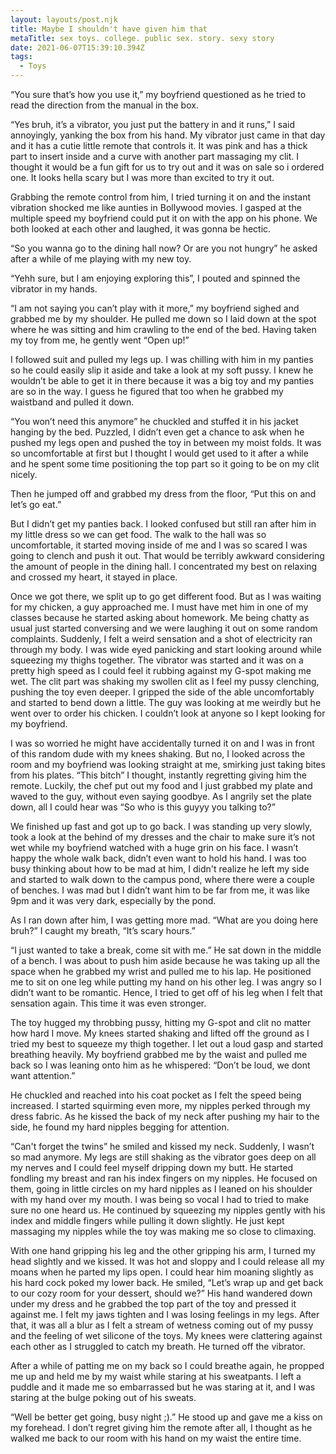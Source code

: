 ```yaml
---
layout: layouts/post.njk
title: Maybe I shouldn't have given him that
metaTitle: sex toys. college. public sex. story. sexy story
date: 2021-06-07T15:39:10.394Z
tags:
  - Toys
---
```

“You sure that’s how you use it,” my boyfriend questioned as he tried to read the direction from the manual in the box.



“Yes bruh, it’s a vibrator, you just put the battery in and it runs,” I said annoyingly, yanking the box from his hand. My vibrator just came in that day and it has a cutie little remote that controls it. It was pink and has a thick part to insert inside and a curve with another part massaging my clit. I thought it would be a fun gift for us to try out and it was on sale so i ordered one. It looks hella scary but I was more than excited to try it out. 



Grabbing the remote control from him, I tried turning it on and the instant vibration shocked me like aunties in Bollywood movies. I gasped at the multiple speed my boyfriend could put it on with the app on his phone. We both looked at each other and laughed, it was gonna be hectic.



“So you wanna go to the dining hall now? Or are you not hungry” he asked after a while of me playing with my new toy. 



“Yehh sure, but I am enjoying exploring this”, I pouted and spinned the vibrator in my hands.



“I am not saying you can’t play with it more,” my boyfriend sighed and grabbed me by my shoulder. He pulled me down so I laid down at the spot where he was sitting and him crawling to the end of the bed. Having taken my toy from me, he gently went “Open up!”



I followed suit and pulled my legs up. I was chilling with him in my panties so he could easily slip it aside and take a look at my soft pussy. I knew he wouldn’t be able to get it in there because it was a big toy and my panties are so in the way. I guess he figured that too when he grabbed my waistband and pulled it down. 



“You won’t need this anymore” he chuckled and stuffed it in his jacket hanging by the bed. Puzzled, I didn’t even get a chance to ask when he pushed my legs open and pushed the toy in between my moist folds. It was so uncomfortable at first but I thought I would get used to it after a while and he spent some time positioning the top part so it going to be on my clit nicely. 



Then he jumped off and grabbed my dress from the floor, “Put this on and let’s go eat.”



But I didn’t get my panties back. I looked confused but still ran after him in my little dress so we can get food. The walk to the hall was so uncomfortable, it started moving inside of me and I was so scared I was going to clench and push it out. That would be terribly awkward considering the amount of people in the dining hall. I concentrated my best on relaxing and crossed my heart, it stayed in place.



Once we got there, we split up to go get different food. But as I was waiting for my chicken, a guy approached me. I must have met him in one of my classes because he started asking about homework. Me being chatty as usual just started conversing and we were laughing it out on some random complaints. Suddenly, I felt a weird sensation and a shot of electricity ran through my body. I was wide eyed panicking and start looking around while squeezing my thighs together. The vibrator was started and it was on a pretty high speed as I could feel it rubbing against my G-spot making me wet. The clit part was shaking my swollen clit as I feel my pussy clenching, pushing the toy even deeper. I gripped the side of the able uncomfortably and started to bend down a little. The guy was looking at me weirdly but he went over to order his chicken. I couldn’t look at anyone so I kept looking for my boyfriend.



I was so worried he might have accidentally turned it on and I was in front of this random dude with my knees shaking. But no, I looked across the room and my boyfriend was looking straight at me, smirking just taking bites from his plates. “This bitch” I thought, instantly regretting giving him the remote. Luckily, the chef put out my food and I just grabbed my plate and waved to the guy, without even saying goodbye. As I angrily set the plate down, all I could hear was “So who is this guyyy you talking to?” 



We finished up fast and got up to go back. I was standing up very slowly, took a look at the behind of my dresses and the chair to make sure it’s not wet while my boyfriend watched with a huge grin on his face. I wasn’t happy the whole walk back, didn’t even want to hold his hand. I was too busy thinking about how to be mad at him, I didn't realize he left my side and started to walk down to the campus pond, where there were a couple of benches. I was mad but I didn’t want him to be far from me, it was like 9pm and it was very dark, especially by the pond. 



As I ran down after him, I was getting more mad. “What are you doing here bruh?” I caught my breath, “It’s scary hours.”



“I just wanted to take a break, come sit with me.” He sat down in the middle of a bench. I was about to push him aside because he was taking up all the space when he grabbed my wrist and pulled me to his lap. He positioned me to sit on one leg while putting my hand on his other leg. I was angry so I didn’t want to be romantic. Hence, I tried to get off of his leg when I felt that sensation again. This time it was even stronger.



The toy hugged my throbbing pussy, hitting my G-spot and clit no matter how hard I move. My knees started shaking and lifted off the ground as I tried my best to squeeze my thigh together. I let out a loud gasp and started breathing heavily. My boyfriend grabbed me by the waist and pulled me back so I was leaning onto him as he whispered: “Don’t be loud, we dont want attention.”



He chuckled and reached into his coat pocket as I felt the speed being increased. I started squirming even more, my nipples perked through my dress fabric. As he kissed the back of my neck after pushing my hair to the side, he found my hard nipples begging for attention. 



“Can't forget the twins” he smiled and kissed my neck. Suddenly, I wasn’t so mad anymore. My legs are still shaking as the vibrator goes deep on all my nerves and I could feel myself dripping down my butt. He started fondling my breast and ran his index fingers on my nipples. He focused on them, going in little circles on my hard nipples as I leaned on his shoulder with my hand over my mouth. I was being so vocal I had to tried to make sure no one heard us. He continued by squeezing my nipples gently with his index and middle fingers while pulling it down slightly. He just kept massaging my nipples while the toy was making me so close to climaxing. 



With one hand gripping his leg and the other gripping his arm, I turned my head slightly and we kissed. It was hot and sloppy and I could release all my moans when he parted my lips open. I could hear him moaning slightly as his hard cock poked my lower back. He smiled, “Let’s wrap up and get back to our cozy room for your dessert, should we?” His hand wandered down under my dress and he grabbed the top part of the toy and pressed it against me. I felt my jaws tighten and I was losing feelings in my legs. After that, it was all a blur as I felt a stream of wetness coming out of my pussy and the feeling of wet silicone of the toys. My knees were clattering against each other as I struggled to catch my breath. He turned off the vibrator.



After a while of patting me on my back so I could breathe again, he propped me up and held me by my waist while staring at his sweatpants. I left a puddle and it made me so embarrassed but he was staring at it, and I was staring at the bulge poking out of his sweats.



“Well be better get going, busy night ;).” He stood up and gave me a kiss on my forehead. I don’t regret giving him the remote after all, I thought as he walked me back to our room with his hand on my waist the entire time.